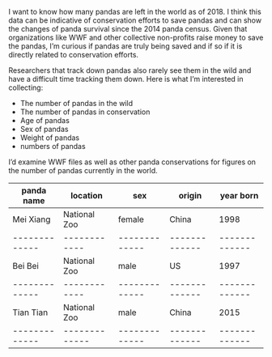 I want to know how many pandas are left in the world as of 2018. I think this data can be indicative of conservation efforts to save pandas and can show the changes of panda survival since the 2014 panda census. Given that organizations like WWF and other collective non-profits raise money to save the pandas, I’m curious if pandas are truly being saved and if so if it is directly related to conservation efforts. 

Researchers that track down pandas also rarely see them in the wild and have a difficult time tracking them down. 
Here is what I’m interested in collecting:
* The number of pandas in the wild 
* The number of pandas in conservation 
* Age of pandas 
* Sex of pandas
* Weight of pandas
* numbers of pandas 

I’d examine WWF files as well as other panda conservations for figures on the number of pandas currently in the world. 

   

| panda name    | location      | sex           | origin        | year born
| ------------- | ------------  | ------------- | ------------- | ------------- |   
| Mei Xiang     | National Zoo  | female        | China         | 1998
| ------------- | ------------  | ------------- | ------------- | ------------- | 
| Bei Bei       | National Zoo  |  male         | US            | 1997
| ------------- | ------------  | ------------- | ------------- | ------------- |  
| Tian Tian     | National Zoo  |  male         | China         | 2015
| ------------- | ------------- | ------------- | ------------- | ------------- |    
  

